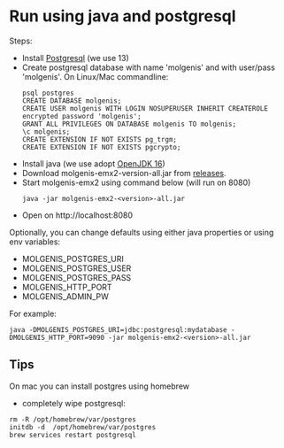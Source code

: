 # Run using java and postgresql

Steps:

* Install [Postgresql](https://www.postgresql.org/download/) (we use 13)
* Create postgresql database with name 'molgenis' and with user/pass 'molgenis'. On Linux/Mac commandline:
    ```console
    psql postgres
    CREATE DATABASE molgenis;
    CREATE USER molgenis WITH LOGIN NOSUPERUSER INHERIT CREATEROLE encrypted password 'molgenis';
    GRANT ALL PRIVILEGES ON DATABASE molgenis TO molgenis;
    \c molgenis;
    CREATE EXTENSION IF NOT EXISTS pg_trgm;
    CREATE EXTENSION IF NOT EXISTS pgcrypto;
    ```
* Install java (we use adopt [OpenJDK 16](https://adoptopenjdk.net/))
* Download molgenis-emx2-version-all.jar from [releases](https://github.com/mswertz/molgenis-emx2/releases).
* Start molgenis-emx2 using command below (will run on 8080)
    ```console
    java -jar molgenis-emx2-<version>-all.jar
    ```
* Open on http://localhost:8080

Optionally, you can change defaults using either java properties or using env variables:

* MOLGENIS_POSTGRES_URI
* MOLGENIS_POSTGRES_USER
* MOLGENIS_POSTGRES_PASS
* MOLGENIS_HTTP_PORT
* MOLGENIS_ADMIN_PW

For example:

```console
java -DMOLGENIS_POSTGRES_URI=jdbc:postgresql:mydatabase -DMOLGENIS_HTTP_PORT=9090 -jar molgenis-emx2-<version>-all.jar
```

## Tips

On mac you can install postgres using homebrew

* completely wipe postgresql:

```
rm -R /opt/homebrew/var/postgres
initdb -d  /opt/homebrew/var/postgres
brew services restart postgresql 
```